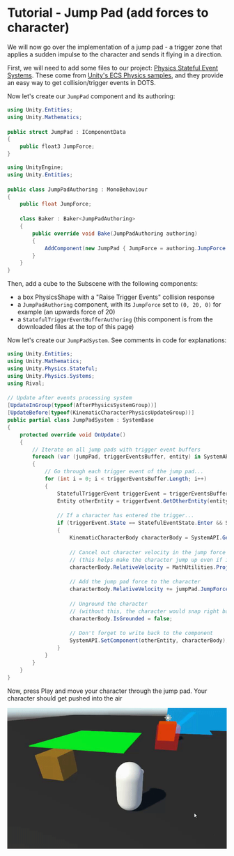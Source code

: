 
# Tutorial - Jump Pad (add forces to character)

We will now go over the implementation of a jump pad - a trigger zone that applies a sudden impulse to the character and sends it flying in a direction.

First, we will need to add some files to our project: [Physics Stateful Event Systems](../Downloads/PhysicsStatefulEvents.zip). These come from [Unity's ECS Physics samples](https://github.com/Unity-Technologies/EntityComponentSystemSamples/tree/master/PhysicsSamples/Assets/Demos/2.%20Setup/2d.%20Events/Scripts/Stateful), and they provide an easy way to get collision/trigger events in DOTS.

Now let's create our `JumpPad` component and its authoring:
```cs
using Unity.Entities;
using Unity.Mathematics;

public struct JumpPad : IComponentData
{
    public float3 JumpForce;
}
```

```cs
using UnityEngine;
using Unity.Entities;

public class JumpPadAuthoring : MonoBehaviour
{
    public float JumpForce;

    class Baker : Baker<JumpPadAuthoring>
    {
        public override void Bake(JumpPadAuthoring authoring)
        {
            AddComponent(new JumpPad { JumpForce = authoring.JumpForce });
        }
    }
}
```

Then, add a cube to the Subscene with the following components:
* a box PhysicsShape with a "Raise Trigger Events" collision response
* a `JumpPadAuthoring` component, with its `JumpForce` set to `(0, 20, 0)` for example (an upwards force of 20)
* a `StatefulTriggerEventBufferAuthoring` (this component is from the downloaded files at the top of this page)

Now let's create our `JumpPadSystem`. See comments in code for explanations:
```cs
using Unity.Entities;
using Unity.Mathematics;
using Unity.Physics.Stateful;
using Unity.Physics.Systems;
using Rival;

// Update after events processing system 
[UpdateInGroup(typeof(AfterPhysicsSystemGroup))]
[UpdateBefore(typeof(KinematicCharacterPhysicsUpdateGroup))]
public partial class JumpPadSystem : SystemBase
{
    protected override void OnUpdate()
    {
        // Iterate on all jump pads with trigger event buffers
        foreach (var (jumpPad, triggerEventsBuffer, entity) in SystemAPI.Query<JumpPad, DynamicBuffer<StatefulTriggerEvent>>().WithEntityAccess())
        {
            // Go through each trigger event of the jump pad...
            for (int i = 0; i < triggerEventsBuffer.Length; i++)
            {
                StatefulTriggerEvent triggerEvent = triggerEventsBuffer[i];
                Entity otherEntity = triggerEvent.GetOtherEntity(entity);

                // If a character has entered the trigger...
                if (triggerEvent.State == StatefulEventState.Enter && SystemAPI.HasComponent<KinematicCharacterBody>(otherEntity))
                {
                    KinematicCharacterBody characterBody = SystemAPI.GetComponent<KinematicCharacterBody>(otherEntity);

                    // Cancel out character velocity in the jump force's direction
                    // (this helps make the character jump up even if it is falling down on the jump pad at high speed)
                    characterBody.RelativeVelocity = MathUtilities.ProjectOnPlane(characterBody.RelativeVelocity, math.normalizesafe(jumpPad.JumpForce));

                    // Add the jump pad force to the character
                    characterBody.RelativeVelocity += jumpPad.JumpForce;

                    // Unground the character
                    // (without this, the character would snap right back to the ground on the next frame)
                    characterBody.IsGrounded = false;

                    // Don't forget to write back to the component
                    SystemAPI.SetComponent(otherEntity, characterBody);
                }
            }
        }
    }
}
```

Now, press Play and move your character through the jump pad. Your character should get pushed into the air

![](../Images/tutorial_jumppad.gif)